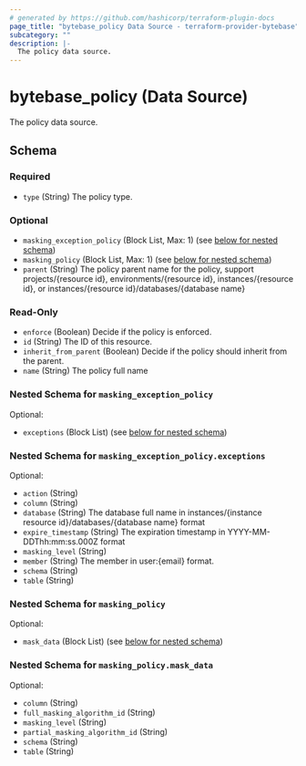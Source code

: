 ```yaml
---
# generated by https://github.com/hashicorp/terraform-plugin-docs
page_title: "bytebase_policy Data Source - terraform-provider-bytebase"
subcategory: ""
description: |-
  The policy data source.
---
```


# bytebase_policy (Data Source)

The policy data source.



<!-- schema generated by tfplugindocs -->
## Schema

### Required

- `type` (String) The policy type.

### Optional

- `masking_exception_policy` (Block List, Max: 1) (see [below for nested schema](#nestedblock--masking_exception_policy))
- `masking_policy` (Block List, Max: 1) (see [below for nested schema](#nestedblock--masking_policy))
- `parent` (String) The policy parent name for the policy, support projects/{resource id}, environments/{resource id}, instances/{resource id}, or instances/{resource id}/databases/{database name}

### Read-Only

- `enforce` (Boolean) Decide if the policy is enforced.
- `id` (String) The ID of this resource.
- `inherit_from_parent` (Boolean) Decide if the policy should inherit from the parent.
- `name` (String) The policy full name

<a id="nestedblock--masking_exception_policy"></a>
### Nested Schema for `masking_exception_policy`

Optional:

- `exceptions` (Block List) (see [below for nested schema](#nestedblock--masking_exception_policy--exceptions))

<a id="nestedblock--masking_exception_policy--exceptions"></a>
### Nested Schema for `masking_exception_policy.exceptions`

Optional:

- `action` (String)
- `column` (String)
- `database` (String) The database full name in instances/{instance resource id}/databases/{database name} format
- `expire_timestamp` (String) The expiration timestamp in YYYY-MM-DDThh:mm:ss.000Z format
- `masking_level` (String)
- `member` (String) The member in user:{email} format.
- `schema` (String)
- `table` (String)



<a id="nestedblock--masking_policy"></a>
### Nested Schema for `masking_policy`

Optional:

- `mask_data` (Block List) (see [below for nested schema](#nestedblock--masking_policy--mask_data))

<a id="nestedblock--masking_policy--mask_data"></a>
### Nested Schema for `masking_policy.mask_data`

Optional:

- `column` (String)
- `full_masking_algorithm_id` (String)
- `masking_level` (String)
- `partial_masking_algorithm_id` (String)
- `schema` (String)
- `table` (String)


